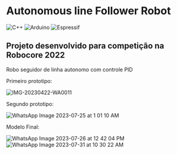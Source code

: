 # Autonomous line Follower Robot
![C++](https://img.shields.io/badge/c++-%2300599C.svg?style=for-the-badge&logo=c%2B%2B&logoColor=white)
![Arduino](https://img.shields.io/badge/-Arduino-00979D?style=for-the-badge&logo=Arduino&logoColor=white)
![Espressif](https://img.shields.io/badge/espressif-E7352C.svg?style=for-the-badge&logo=espressif&logoColor=white)

## Projeto desenvolvido para competição na Robocore 2022
<p>
  Robo seguidor de linha autonomo com controle PID
</p>

<p>
  Primeiro prototipo:
</p>

![IMG-20230422-WA0011](https://github.com/jeziel-nogueira/lineFollower/assets/119265934/a4b41fb2-c8c2-40bc-9be6-7bef74866b1a)
<p>
  Segundo prototipo:
</p>

![WhatsApp Image 2023-07-25 at 1 01 10 AM](https://github.com/jeziel-nogueira/lineFollower/assets/119265934/f977f47f-4a2a-4f29-9091-05b24b455316)
<p>
  Modelo Final:
</p>

![WhatsApp Image 2023-07-26 at 12 42 04 PM](https://github.com/jeziel-nogueira/lineFollower/assets/119265934/5d92336b-3e6a-4b5e-a484-8e48ac2aa506)
![WhatsApp Image 2023-07-31 at 10 30 22 AM](https://github.com/jeziel-nogueira/lineFollower/assets/119265934/d164c1f0-2fb2-4796-b243-8ca1f189bf80)
